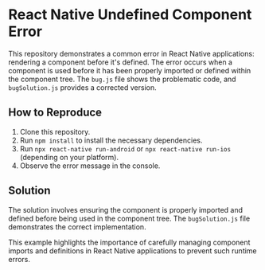 # React Native Undefined Component Error

This repository demonstrates a common error in React Native applications: rendering a component before it's defined. The error occurs when a component is used before it has been properly imported or defined within the component tree.  The `bug.js` file shows the problematic code, and `bugSolution.js` provides a corrected version. 

## How to Reproduce
1. Clone this repository.
2. Run `npm install` to install the necessary dependencies.
3. Run `npx react-native run-android` or `npx react-native run-ios` (depending on your platform).
4. Observe the error message in the console.

## Solution
The solution involves ensuring the component is properly imported and defined before being used in the component tree.  The `bugSolution.js` file demonstrates the correct implementation. 

This example highlights the importance of carefully managing component imports and definitions in React Native applications to prevent such runtime errors.